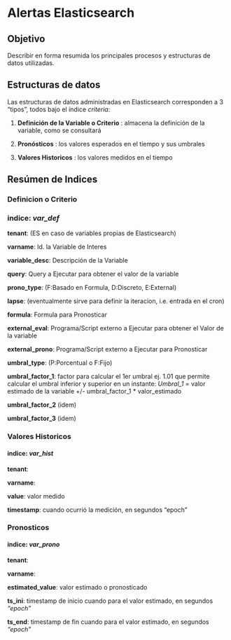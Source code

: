 # Alertas Elasticsearch

## Objetivo
Describir en forma resumida los principales procesos y estructuras de datos utilizadas.

## Estructuras de datos
Las estructuras de datos administradas en Elasticsearch corresponden a 3 “tipos”, todos bajo el índice _criteria_:

1. **Definición de la Variable o Criterio** : almacena la definición de la variable, como se consultará

2. **Pronósticos** : los valores esperados en el tiempo y sus umbrales

3. **Valores Historicos** : los valores medidos en el tiempo

## Resúmen de Indices

### Definicion o Criterio

### indice: *var_def*

   __tenant__: (ES en caso de variables propias de Elasticsearch) 
   
   __varname__: Id. la Variable de Interes
   
   __variable_desc__: Descripción de la Variable
   
   __query__: Query a Ejecutar para obtener el valor de la variable
   
   __prono_type__: (F:Basado en Formula, D:Discreto, E:External)
   
   __lapse__: (eventualmente sirve para definir la iteracion, i.e. entrada en el cron) 
   
   __formula__: Formula para Pronosticar
   
   __external_eval__: Programa/Script externo a Ejecutar para obtener el Valor de la variable

   __external_prono__: Programa/Script externo a Ejecutar para Pronosticar 

   __umbral_type__: (P:Porcentual o F:Fijo)
   
   __umbral_factor_1__:  factor para calcular el 1er umbral ej. 1.01 que permite calcular el umbral inferior y superior en un instante: *Umbral_1* = valor estimado de la variable +/- umbral_factor_1 * valor_estimado 
   
   __umbral_factor_2__ (idem)

   __umbral_factor_3__ (idem)



### Valores Historicos
#### indice: *var_hist*

   __tenant__: 
   
   __varname__: 
   
   __value__: valor medido
   
   __timestamp__: cuando ocurrió la medición, en segundos “epoch”
   


### Pronosticos

#### indice: *var_prono*

  __tenant__: 
   
   __varname__: 
   
   __estimated_value__: valor estimado o pronosticado
   
   __ts_ini__: timestamp de inicio cuando para el valor estimado, en segundos *“epoch”*

   __ts_end__: timestamp de fin cuando para el valor estimado, en segundos *“epoch”*







